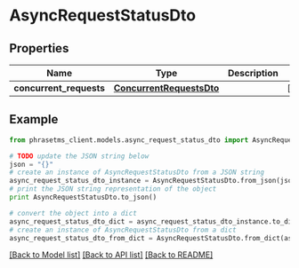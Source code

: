 # AsyncRequestStatusDto

## Properties

| Name                    | Type                                                  | Description | Notes      |
| ----------------------- | ----------------------------------------------------- | ----------- | ---------- |
| **concurrent_requests** | [**ConcurrentRequestsDto**](ConcurrentRequestsDto.md) |             | [optional] |

## Example

```python
from phrasetms_client.models.async_request_status_dto import AsyncRequestStatusDto

# TODO update the JSON string below
json = "{}"
# create an instance of AsyncRequestStatusDto from a JSON string
async_request_status_dto_instance = AsyncRequestStatusDto.from_json(json)
# print the JSON string representation of the object
print AsyncRequestStatusDto.to_json()

# convert the object into a dict
async_request_status_dto_dict = async_request_status_dto_instance.to_dict()
# create an instance of AsyncRequestStatusDto from a dict
async_request_status_dto_from_dict = AsyncRequestStatusDto.from_dict(async_request_status_dto_dict)
```

[[Back to Model list]](../README.md#documentation-for-models) [[Back to API list]](../README.md#documentation-for-api-endpoints) [[Back to README]](../README.md)
